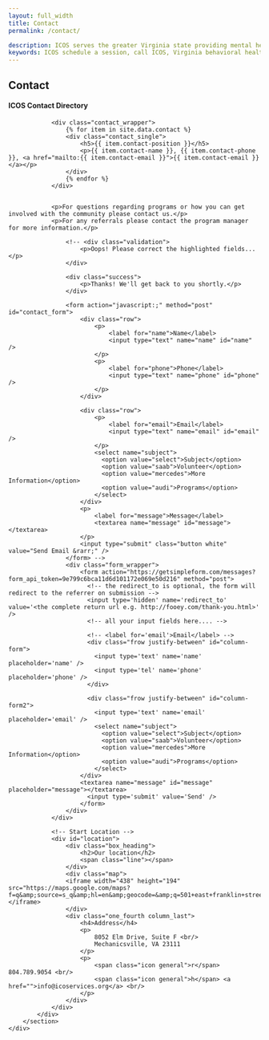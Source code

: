 ```yaml
---
layout: full_width
title: Contact
permalink: /contact/

description: ICOS serves the greater Virginia state providing mental health services, family treatment and outpatient services to provide quality services to all residents.
keywords: ICOS schedule a session, call ICOS, Virginia behavioral health, Virginia mental health, training programs for youth and adults, mental health skills, communication, communication skills
---
```


<div class="page_wrapper">
	<section class="container">
		<div id="contact" class="page with_sidebar">
			<h1>Contact</h1>
			<div class="full">
          		<h4>ICOS Contact Directory</h4>
          		
          		<div class="contact_wrapper">
          			{% for item in site.data.contact %}
          			<div class="contact_single">
          				<h5>{{ item.contact-position }}</h5>
	          			<p>{{ item.contact-name }}, {{ item.contact-phone }}, <a href="mailto:{{ item.contact-email }}">{{ item.contact-email }}</a></p>
          			</div>
          			{% endfor %}
          		</div>
          		
          		
				<p>For questions regarding programs or how you can get involved with the community please contact us.</p>
          		<p>For any referrals please contact the program manager for more information.</p>

					<!-- <div class="validation">
						<p>Oops! Please correct the highlighted fields...</p>
					</div>

					<div class="success">
						<p>Thanks! We'll get back to you shortly.</p>
					</div>

					<form action="javascript:;" method="post" id="contact_form">
						<div class="row">
							<p>
								<label for="name">Name</label>
								<input type="text" name="name" id="name" />
							</p>
							<p>
								<label for="phone">Phone</label>
								<input type="text" name="phone" id="phone" />
							</p>
						</div>

						<div class="row">
							<p>
								<label for="email">Email</label>
								<input type="text" name="email" id="email" />
							</p>
							<select name="subject">
							  <option value="select">Subject</option>
							  <option value="saab">Volunteer</option>
							  <option value="mercedes">More Information</option>
							  <option value="audi">Programs</option>
							</select>
						</div>
						<p>
							<label for="message">Message</label>
							<textarea name="message" id="message"></textarea>
						</p>
						<input type="submit" class="button white" value="Send Email &rarr;" />
					</form> -->
					<div class="form_wrapper">
						<form action="https://getsimpleform.com/messages?form_api_token=9e799c6bca11d6d101172e069e50d216" method="post">
						  <!-- the redirect_to is optional, the form will redirect to the referrer on submission -->
						  <input type='hidden' name='redirect_to' value='<the complete return url e.g. http://fooey.com/thank-you.html>' />
						  <!-- all your input fields here.... -->
						  
						  <!-- <label for='email'>Email</label> -->
						  <div class="frow justify-between" id="column-form">
						  	<input type='text' name='name' placeholder='name' />
						  	<input type='tel' name='phone' placeholder='phone' />
						  </div>
						  
						  <div class="frow justify-between" id="column-form2">
						  	<input type='text' name='email' placeholder='email' />
						  	<select name="subject">
							  <option value="select">Subject</option>
							  <option value="saab">Volunteer</option>
							  <option value="mercedes">More Information</option>
							  <option value="audi">Programs</option>
							</select>
						</div>
						<textarea name="message" id="message" placeholder="message"></textarea>
						  <input type='submit' value='Send' />
						</form>
					</div>
				</div>

				<!-- Start Location -->
				<div id="location">
					<div class="box_heading">
						<h2>Our location</h2>
						<span class="line"></span>
					</div>
					<div class="map">
            		<iframe width="438" height="194" src="https://maps.google.com/maps?f=q&amp;source=s_q&amp;hl=en&amp;geocode=&amp;q=501+east+franklin+street,+suite+516,+richmond,+va+23219&amp;aq=&amp;sll=39.284706,-76.620486&amp;sspn=0.291775,0.41954&amp;ie=UTF8&amp;hq=&amp;hnear=501+E+Franklin+St+%23516,+Richmond,+Virginia+23219&amp;ll=37.541124,-77.439001&amp;spn=0.009341,0.013111&amp;t=m&amp;z=14&amp;iwloc=A&amp;output=embed"></iframe>
					</div>
					<div class="one_fourth column_last">
						<h4>Address</h4>
						<p>
							8052 Elm Drive, Suite F <br/>
							Mechanicsville, VA 23111
						</p>
						<p>
							<span class="icon general">r</span> 804.789.9054 <br/>
							<span class="icon general">h</span> <a href="">info@icoservices.org</a> <br/>
						</p>
					</div>
				</div>
			</div>
		</section>
	</div>